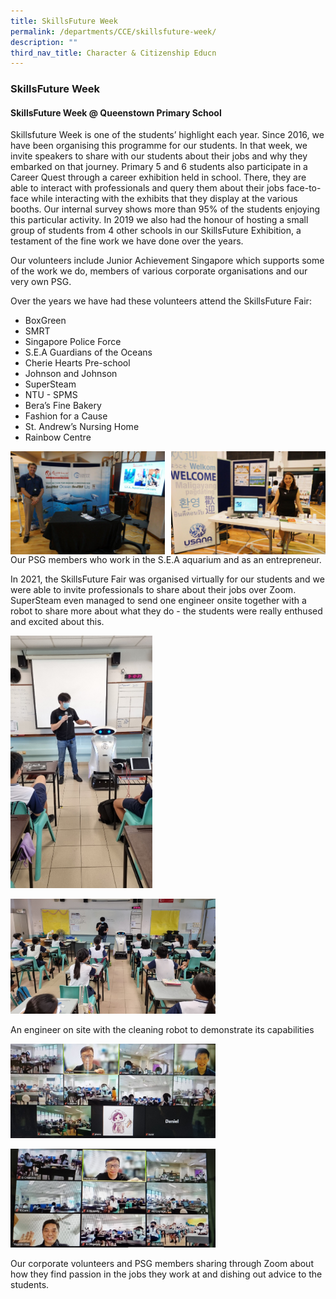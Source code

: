 ```yaml
---
title: SkillsFuture Week
permalink: /departments/CCE/skillsfuture-week/
description: ""
third_nav_title: Character & Citizenship Educn
---
```



### **SkillsFuture Week**
#### **SkillsFuture Week @ Queenstown Primary School**
Skillsfuture Week is one of the students’ highlight each year. Since 2016, we have been organising this programme for our students. In that week, we invite speakers to share with our students about their jobs and why they embarked on that journey. Primary 5 and 6 students also participate in a Career Quest through a career exhibition held in school. There, they are able to interact with professionals and query them about their jobs face-to-face while interacting with the exhibits that they display at the various booths. Our internal survey shows more than 95% of the students enjoying this particular activity. In 2019 we also had the honour of hosting a small group of students from 4 other schools in our SkillsFuture Exhibition, a testament of the fine work we have done over the years.

Our volunteers include Junior Achievement Singapore which supports some of the work we do, members of various corporate organisations and our very own PSG.

Over the years we have had these volunteers attend the SkillsFuture Fair:
*   BoxGreen
*   SMRT
*   Singapore Police Force
*   S.E.A Guardians of the Oceans
*   Cherie Hearts Pre-school
*   Johnson and Johnson
*   SuperSteam
*   NTU - SPMS
*   Bera’s Fine Bakery
*   Fashion for a Cause
*   St. Andrew’s Nursing Home
*   Rainbow Centre

<img src="/images/skillsfuture%201.jpg" 
     style="width:49%" align=left>
<img src="/images/skillsfuture%202.jpg" 
     style="width:49%" align=right>
		 
<br><br><br><br><br><br><br><br>		 
Our PSG members who work in the S.E.A aquarium and as an entrepreneur.		

In 2021, the SkillsFuture Fair was organised virtually for our students and we were able to invite professionals to share about their jobs over Zoom.  SuperSteam even managed to send one engineer onsite together with a robot to share more about what they do - the students were really enthused and excited about this.

<img src="/images/skillsfuture%203.jpg" 
     style="width:45%">
		 
<img src="/images/skillsfuture%205.jpg" 
     style="width:65%">
		 
An engineer on site with the cleaning robot to demonstrate its capabilities

<img src="/images/skillsfuture%206.jpg" 
     style="width:65%">
		 
<img src="/images/skillsfuture%207.jpg" 
     style="width:65%">		 

Our corporate volunteers and PSG members sharing through Zoom about how they find passion in the jobs they work at and dishing out advice to the students.
